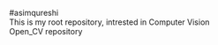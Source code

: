 #asimqureshi
<br>
This is my root repository, intrested in Computer Vision 
<br>
Open_CV repository
